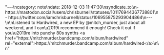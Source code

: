 "---\ncategory: note\ndate: 2018-12-03 11:47:30\nsyndicate_to:\n- https:\/\/mastodon.social\/users\/chrisburnell\/statuses\/101176944367738801\n- https:\/\/twitter.com\/iamchrisburnell\/status\/1069558752939044864\n---\n\nListened to Hardwired, a new EP by @mitch_murder, just about all weekend, and I can\u2019t recommend it enough! Check it out if you\u2019re into punchy 80s synths <a href=\"https:\/\/mitchmurder.bandcamp.com\/album\/hardwired\" rel=\"external\">https:\/\/mitchmurder.bandcamp.com\/album\/hardwired<\/a>\n\n"